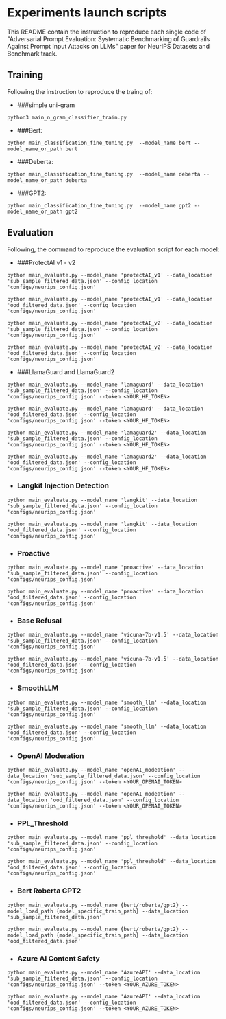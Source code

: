 # Experiments launch scripts
This README contain the instruction to reproduce each single code of "Adversarial Prompt Evaluation: Systematic
Benchmarking of Guardrails Against Prompt Input
Attacks on LLMs" paper for NeurIPS Datasets and Benchmark track.

## Training
Following the instruction to reproduce the traing of: 

- ###simple uni-gram
```
python3 main_n_gram_classifier_train.py
```

- ###Bert:
```
python main_classification_fine_tuning.py  --model_name bert --model_name_or_path bert
```

- ###Deberta:
```
python main_classification_fine_tuning.py  --model_name deberta --model_name_or_path deberta
```

- ###GPT2:
```
python main_classification_fine_tuning.py  --model_name gpt2 --model_name_or_path gpt2
```

## Evaluation
Following, the command to reproduce the evaluation script for each model:

- ###ProtectAI v1 - v2

```
python main_evaluate.py --model_name 'protectAI_v1' --data_location 'sub_sample_filtered_data.json' --config_location 'configs/neurips_config.json'
```

```
python main_evaluate.py --model_name 'protectAI_v1' --data_location 'ood_filtered_data.json' --config_location 'configs/neurips_config.json'
```

```
python main_evaluate.py --model_name 'protectAI_v2' --data_location 'sub_sample_filtered_data.json' --config_location 'configs/neurips_config.json'
```

```
python main_evaluate.py --model_name 'protectAI_v2' --data_location 'ood_filtered_data.json' --config_location 'configs/neurips_config.json'
```

- ###LlamaGuard and LlamaGuard2

```
python main_evaluate.py --model_name 'lamaguard' --data_location 'sub_sample_filtered_data.json' --config_location 'configs/neurips_config.json' --token <YOUR_HF_TOKEN>
```

```
python main_evaluate.py --model_name 'lamaguard' --data_location 'ood_filtered_data.json' --config_location 'configs/neurips_config.json' --token <YOUR_HF_TOKEN>
```

```
python main_evaluate.py --model_name 'lamaguard2' --data_location 'sub_sample_filtered_data.json' --config_location 'configs/neurips_config.json' --token <YOUR_HF_TOKEN>
```

```
python main_evaluate.py --model_name 'lamaguard2' --data_location 'ood_filtered_data.json' --config_location 'configs/neurips_config.json' --token <YOUR_HF_TOKEN>
```

-  ### Langkit Injection Detection
```
python main_evaluate.py --model_name 'langkit' --data_location 'sub_sample_filtered_data.json' --config_location 'configs/neurips_config.json' 
```

```
python main_evaluate.py --model_name 'langkit' --data_location 'ood_filtered_data.json' --config_location 'configs/neurips_config.json' 
```

- ### Proactive
```
python main_evaluate.py --model_name 'proactive' --data_location 'sub_sample_filtered_data.json' --config_location 'configs/neurips_config.json' 
```

```
python main_evaluate.py --model_name 'proactive' --data_location 'ood_filtered_data.json' --config_location 'configs/neurips_config.json' 
```

- ### Base Refusal

```
python main_evaluate.py --model_name 'vicuna-7b-v1.5' --data_location 'sub_sample_filtered_data.json' --config_location 'configs/neurips_config.json' 
```

```
python main_evaluate.py --model_name 'vicuna-7b-v1.5' --data_location 'ood_filtered_data.json' --config_location 'configs/neurips_config.json' 
```

- ### SmoothLLM
```
python main_evaluate.py --model_name 'smooth_llm' --data_location 'sub_sample_filtered_data.json' --config_location 'configs/neurips_config.json' 
```

```
python main_evaluate.py --model_name 'smooth_llm' --data_location 'ood_filtered_data.json' --config_location 'configs/neurips_config.json' 
```

- ### OpenAI Moderation

```
python main_evaluate.py --model_name 'openAI_modeation' --data_location 'sub_sample_filtered_data.json' --config_location 'configs/neurips_config.json' --token <YOUR_OPENAI_TOKEN>
```

```
python main_evaluate.py --model_name 'openAI_modeation' --data_location 'ood_filtered_data.json' --config_location 'configs/neurips_config.json' --token <YOUR_OPENAI_TOKEN>
```

- ### PPL_Threshold

```
python main_evaluate.py --model_name 'ppl_threshold' --data_location 'sub_sample_filtered_data.json' --config_location 'configs/neurips_config.json'
```

```
python main_evaluate.py --model_name 'ppl_threshold' --data_location 'ood_filtered_data.json' --config_location 'configs/neurips_config.json'
```

- ### Bert Roberta GPT2

```
python main_evaluate.py --model_name {bert/roberta/gpt2} --model_load_path {model_specific_train_path} --data_location 'sub_sample_filtered_data.json'
```

```
python main_evaluate.py --model_name {bert/roberta/gpt2} --model_load_path {model_specific_train_path} --data_location 'ood_filtered_data.json'
```

- ### Azure AI Content Safety

```
python main_evaluate.py --model_name 'AzureAPI' --data_location 'sub_sample_filtered_data.json' --config_location 'configs/neurips_config.json' --token <YOUR_AZURE_TOKEN>
```

```
python main_evaluate.py --model_name 'AzureAPI' --data_location 'ood_filtered_data.json' --config_location 'configs/neurips_config.json' --token <YOUR_AZURE_TOKEN>
```
